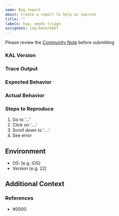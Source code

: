 ```yaml
---
name: Bug report
about: Create a report to help us improve
title: ""
labels: bug, needs triage
assignees: ing-bank/KAET
---
```


Please review the [Community Note](https://github.com/ing-bank/kal/blob/master/.github/community_note.md) before submitting

### KAL Version
<!--- Please run `kal --version` to show the version. If you are not running the latest version, please upgrade because your issue may have already been fixed. --->

### Trace Output

<!---
Please provide a link to a GitHub Gist containing the complete debug output. Please do NOT paste the debug output in the issue; just paste a link to the Gist.

To obtain the trace output, run kal with the -verbose flag.
--->

### Expected Behavior

<!--- What should have happened? --->

### Actual Behavior

<!--- What actually happened? --->

### Steps to Reproduce

<!--- Please list the steps required to reproduce the issue. --->
 1. Go to '...'
 2. Click on '....'
 3. Scroll down to '....'
 4. See error

## Environment
 * OS: [e.g. iOS]
 * Version [e.g. 22]

## Additional Context
<!--- Add any other context about the problem here. --->

### References

<!---
Information about referencing Github Issues: https://help.github.com/articles/basic-writing-and-formatting-syntax/#referencing-issues-and-pull-requests

Are there any other GitHub issues (open or closed) or pull requests that should be linked here? Vendor documentation? For example:
--->

* #0000
